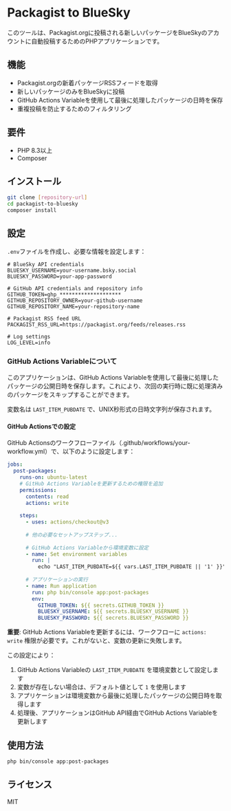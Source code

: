 # Packagist to BlueSky

このツールは、Packagist.orgに投稿される新しいパッケージをBlueSkyのアカウントに自動投稿するためのPHPアプリケーションです。

## 機能

- Packagist.orgの新着パッケージRSSフィードを取得
- 新しいパッケージのみをBlueSkyに投稿
- GitHub Actions Variableを使用して最後に処理したパッケージの日時を保存
- 重複投稿を防止するためのフィルタリング

## 要件

- PHP 8.3以上
- Composer

## インストール

```bash
git clone [repository-url]
cd packagist-to-bluesky
composer install
```

## 設定

`.env`ファイルを作成し、必要な情報を設定します：

```
# BlueSky API credentials
BLUESKY_USERNAME=your-username.bsky.social
BLUESKY_PASSWORD=your-app-password

# GitHub API credentials and repository info
GITHUB_TOKEN=ghp_********************
GITHUB_REPOSITORY_OWNER=your-github-username
GITHUB_REPOSITORY_NAME=your-repository-name

# Packagist RSS feed URL
PACKAGIST_RSS_URL=https://packagist.org/feeds/releases.rss

# Log settings
LOG_LEVEL=info
```

### GitHub Actions Variableについて

このアプリケーションは、GitHub Actions Variableを使用して最後に処理したパッケージの公開日時を保存します。これにより、次回の実行時に既に処理済みのパッケージをスキップすることができます。

変数名は `LAST_ITEM_PUBDATE` で、UNIX秒形式の日時文字列が保存されます。

#### GitHub Actionsでの設定

GitHub Actionsのワークフローファイル（.github/workflows/your-workflow.yml）で、以下のように設定します：

```yaml
jobs:
  post-packages:
    runs-on: ubuntu-latest
    # GitHub Actions Variableを更新するための権限を追加
    permissions:
      contents: read
      actions: write
    
    steps:
      - uses: actions/checkout@v3
      
      # 他の必要なセットアップステップ...
      
      # GitHub Actions Variableから環境変数に設定
      - name: Set environment variables
        run: |
          echo "LAST_ITEM_PUBDATE=${{ vars.LAST_ITEM_PUBDATE || '1' }}" >> $GITHUB_ENV
      
      # アプリケーションの実行
      - name: Run application
        run: php bin/console app:post-packages
        env:
          GITHUB_TOKEN: ${{ secrets.GITHUB_TOKEN }}
          BLUESKY_USERNAME: ${{ secrets.BLUESKY_USERNAME }}
          BLUESKY_PASSWORD: ${{ secrets.BLUESKY_PASSWORD }}
```

**重要**: GitHub Actions Variableを更新するには、ワークフローに `actions: write` 権限が必要です。これがないと、変数の更新に失敗します。

この設定により：
1. GitHub Actions Variableの `LAST_ITEM_PUBDATE` を環境変数として設定します
2. 変数が存在しない場合は、デフォルト値として `1` を使用します
3. アプリケーションは環境変数から最後に処理したパッケージの公開日時を取得します
4. 処理後、アプリケーションはGitHub API経由でGitHub Actions Variableを更新します

## 使用方法

```bash
php bin/console app:post-packages
```

## ライセンス

MIT
